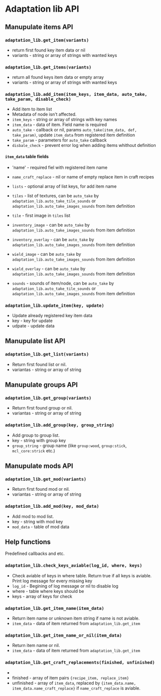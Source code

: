 # Adaptation lib API

## Manupulate items API

### `adaptation_lib.get_item(variants)`

* return first found key item data or nil
* variants - string or array of strings with wanted keys 

### `adaptation_lib.get_items(variants)`

* return all found keys item data or empty array
* variants - string or array of strings with wanted keys 

### `adaptation_lib.add_item(item_keys, item_data, auto_take, take_param, disable_check)`

* Add item to item list
* Metadata of node isn't affected.
* `item_keys` - string or array of strings with key names
* `item_data` - data of item. Field name is required
* `auto_take` - callback or nil, params `auto_take(item_data, def, take_param)`, update `item_data` from registered item definition
* `take_param` - parameters for `auto_take` callback
* `disbale_check` - prevent error log when adding items whithout definition

#### `item_data` table fields

* 'name' - required fiel with registered item name
* `name_craft_replace` - nil or name of empty replace item in craft recipes
* `lists` - optional array of list keys, for add item name
* `tiles` - list of textures, can be `auto_take` by `adaptation_lib.auto_take_tile_sounds` or `adaptation_lib.auto_take_images_sounds` from item definition
* `tile` - first image in `tiles` list
* `inventory_image` - can be `auto_take` by `adaptation_lib.auto_take_images_sounds` from item definition

* `inventory_overlay` - can be `auto_take` by `adaptation_lib.auto_take_images_sounds` from item definition
* `wield_image` - can be `auto_take` by `adaptation_lib.auto_take_images_sounds` from item definition
* `wield_overlay` - can be `auto_take` by `adaptation_lib.auto_take_images_sounds` from item definition
* `sounds` - sounds of item/node, can be `auto_take` by `adaptation_lib.auto_take_tile_sounds` or `adaptation_lib.auto_take_images_sounds` from item definition


### `adaptation_lib.update_item(key, update)`

* Update already registered key item data
* key - key for update
* udpate - update data

## Manupulate list API

### `adaptation_lib.get_list(variants)`

* Return first found list or nil.
* variantas - string or array of string

## Manupulate groups API

### `adaptation_lib.get_group(variants)`

* Return first found group or nil.
* variantas - string or array of string

### `adaptation_lib.add_group(key, group_string)`

* Add group to group list.
* key - string with group key
* `group_string` - group name (like `group:wood`, `group:stick`, `mcl_core:strick` etc.)

## Manupulate mods API

### `adaptation_lib.get_mod(variants)`

* Return first found mod or nil.
* variantas - string or array of string

### `adaptation_lib.add_mod(key, mod_data)`

* Add mod to mod list.
* key - string with mod key
* `mod_data` - table of mod data

## Help functions

Predefined callbacks and etc.

### `adaptation_lib.check_keys_aviable(log_id, where, keys)`

* Check aviable of keys in where table. Return true if all keys is aviable. Print log message for every missing key
* `log_id` - Begining of log message or nil to disable log
* where - table where keys should be
* keys - array of keys for check 


### `adaptation_lib.get_item_name(item_data)`

* Return item name or unknown item string if name is not aviable.
* `item_data` - data of item returned from `adaptation_lib.get_item`

### `adaptation_lib.get_item_name_or_nil(item_data)`

* Return item name or nil.
* `item_data` - data of item returned from `adaptation_lib.get_item`

### `adaptation_lib.get_craft_replacements(finished, unfinished)`

*
* finished - array of item pairs `{recipe_item, replace_item}`
* unfinished - array of `item_data`, replaced by `{item_data.name, item_data.name_craft_replace}` if `name_craft_replace` is aviable.


